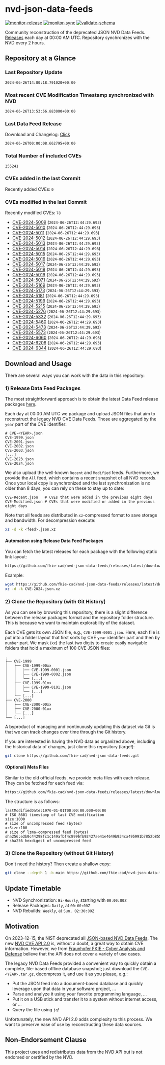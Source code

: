 # nvd-json-data-feeds

[![monitor-release](https://github.com/fkie-cad/nvd-json-data-feeds/actions/workflows/monitor_release.yml/badge.svg)](https://github.com/fkie-cad/nvd-json-data-feeds/actions/workflows/monitor_release.yml)
[![monitor-sync](https://github.com/fkie-cad/nvd-json-data-feeds/actions/workflows/monitor_sync.yml/badge.svg)](https://github.com/fkie-cad/nvd-json-data-feeds/actions/workflows/monitor_sync.yml)
[![validate-schema](https://github.com/fkie-cad/nvd-json-data-feeds/actions/workflows/validate_schema.yml/badge.svg)](https://github.com/fkie-cad/nvd-json-data-feeds/actions/workflows/validate_schema.yml)

Community reconstruction of the deprecated JSON NVD Data Feeds.
[Releases](https://github.com/fkie-cad/nvd-json-data-feeds/releases/latest) each day at 00:00 AM UTC.
Repository synchronizes with the NVD every 2 hours.

## Repository at a Glance

### Last Repository Update

```plain
2024-06-26T14:00:18.791020+00:00
```

### Most recent CVE Modification Timestamp synchronized with NVD

```plain
2024-06-26T13:53:56.883000+00:00
```

### Last Data Feed Release

Download and Changelog: [Click](https://github.com/fkie-cad/nvd-json-data-feeds/releases/latest)

```plain
2024-06-26T00:00:08.662795+00:00
```

### Total Number of included CVEs

```plain
255241
```

### CVEs added in the last Commit

Recently added CVEs: `0`



### CVEs modified in the last Commit

Recently modified CVEs: `78`

- [CVE-2024-5009](CVE-2024/CVE-2024-50xx/CVE-2024-5009.json) (`2024-06-26T12:44:29.693`)
- [CVE-2024-5010](CVE-2024/CVE-2024-50xx/CVE-2024-5010.json) (`2024-06-26T12:44:29.693`)
- [CVE-2024-5011](CVE-2024/CVE-2024-50xx/CVE-2024-5011.json) (`2024-06-26T12:44:29.693`)
- [CVE-2024-5012](CVE-2024/CVE-2024-50xx/CVE-2024-5012.json) (`2024-06-26T12:44:29.693`)
- [CVE-2024-5013](CVE-2024/CVE-2024-50xx/CVE-2024-5013.json) (`2024-06-26T12:44:29.693`)
- [CVE-2024-5014](CVE-2024/CVE-2024-50xx/CVE-2024-5014.json) (`2024-06-26T12:44:29.693`)
- [CVE-2024-5015](CVE-2024/CVE-2024-50xx/CVE-2024-5015.json) (`2024-06-26T12:44:29.693`)
- [CVE-2024-5016](CVE-2024/CVE-2024-50xx/CVE-2024-5016.json) (`2024-06-26T12:44:29.693`)
- [CVE-2024-5017](CVE-2024/CVE-2024-50xx/CVE-2024-5017.json) (`2024-06-26T12:44:29.693`)
- [CVE-2024-5018](CVE-2024/CVE-2024-50xx/CVE-2024-5018.json) (`2024-06-26T12:44:29.693`)
- [CVE-2024-5019](CVE-2024/CVE-2024-50xx/CVE-2024-5019.json) (`2024-06-26T12:44:29.693`)
- [CVE-2024-5071](CVE-2024/CVE-2024-50xx/CVE-2024-5071.json) (`2024-06-26T12:44:29.693`)
- [CVE-2024-5169](CVE-2024/CVE-2024-51xx/CVE-2024-5169.json) (`2024-06-26T12:44:29.693`)
- [CVE-2024-5173](CVE-2024/CVE-2024-51xx/CVE-2024-5173.json) (`2024-06-26T12:44:29.693`)
- [CVE-2024-5181](CVE-2024/CVE-2024-51xx/CVE-2024-5181.json) (`2024-06-26T12:44:29.693`)
- [CVE-2024-5199](CVE-2024/CVE-2024-51xx/CVE-2024-5199.json) (`2024-06-26T12:44:29.693`)
- [CVE-2024-5215](CVE-2024/CVE-2024-52xx/CVE-2024-5215.json) (`2024-06-26T12:44:29.693`)
- [CVE-2024-5276](CVE-2024/CVE-2024-52xx/CVE-2024-5276.json) (`2024-06-26T12:44:29.693`)
- [CVE-2024-5332](CVE-2024/CVE-2024-53xx/CVE-2024-5332.json) (`2024-06-26T12:44:29.693`)
- [CVE-2024-5460](CVE-2024/CVE-2024-54xx/CVE-2024-5460.json) (`2024-06-26T12:44:29.693`)
- [CVE-2024-5473](CVE-2024/CVE-2024-54xx/CVE-2024-5473.json) (`2024-06-26T12:44:29.693`)
- [CVE-2024-5573](CVE-2024/CVE-2024-55xx/CVE-2024-5573.json) (`2024-06-26T12:44:29.693`)
- [CVE-2024-6060](CVE-2024/CVE-2024-60xx/CVE-2024-6060.json) (`2024-06-26T12:44:29.693`)
- [CVE-2024-6206](CVE-2024/CVE-2024-62xx/CVE-2024-6206.json) (`2024-06-26T12:44:29.693`)
- [CVE-2024-6344](CVE-2024/CVE-2024-63xx/CVE-2024-6344.json) (`2024-06-26T12:44:29.693`)


## Download and Usage

There are several ways you can work with the data in this repository:

### 1) Release Data Feed Packages

The most straightforward approach is to obtain the latest Data Feed release packages [here](https://github.com/fkie-cad/nvd-json-data-feeds/releases/latest).

Each day at 00:00 AM UTC we package and upload JSON files that aim to reconstruct the legacy NVD CVE Data Feeds.
Those are aggregated by the `year` part of the CVE identifier:

```
# CVE-<YEAR>.json
CVE-1999.json
CVE-2001.json
CVE-2002.json
CVE-2003.json
[...]
CVE-2023.json
CVE-2024.json
```

We also upload the well-known `Recent` and `Modified` feeds.
Furthermore, we provide the `All` feed, which contains a recent snapshot of all NVD records.
Once your local copy is synchronized and the last synchronization is no older than 8 days, you can rely on these to stay up to date:

```plain
CVE-Recent.json   # CVEs that were added in the previous eight days
CVE-Modified.json # CVEs that were modified or added in the previous eight days
```

Note that all feeds are distributed in `xz`-compressed format to save storage and bandwidth.
For decompression execute:

```sh
xz -d -k <feed>.json.xz
```

#### Automation using Release Data Feed Packages

You can fetch the latest releases for each package with the following static link layout:

```sh
https://github.com/fkie-cad/nvd-json-data-feeds/releases/latest/download/CVE-<YEAR>.json.xz
```

Example:

```sh
wget https://github.com/fkie-cad/nvd-json-data-feeds/releases/latest/download/CVE-2024.json.xz
xz -d -k CVE-2024.json.xz
```

### 2) Clone the Repository (with Git History)

As you can see by browsing this repository, there is a slight difference between the release packages format and the repository folder structure.
This is because we want to maintain explorability of the dataset.

Each CVE gets its own JSON file, e.g., `CVE-1999-0001.json`.
Here, each file is put into a folder layout that first sorts by CVE `year` identifier part and then by `number` part.
We mask (`xx`) the last two digits to create easily navigable folders that hold a maximum of 100 CVE JSON files:

```plain
.
├── CVE-1999
│   ├── CVE-1999-00xx
│   │   ├── CVE-1999-0001.json
│   │   ├── CVE-1999-0002.json
│   │   └── [...]
│   ├── CVE-1999-01xx
│   │   ├── CVE-1999-0101.json
│   │   └── [...]
│   └── [...]
├── CVE-2000
│   ├── CVE-2000-00xx
│   ├── CVE-2000-01xx
│   └── [...]
└── [...]
```

A byproduct of managing and continuously updating this dataset via Git is that we can track changes over time through the Git history.

If you are interested in having the NVD data as organized above, including the historical data of changes, just clone this repository (large!):

```sh
git clone https://github.com/fkie-cad/nvd-json-data-feeds.git
```

#### (Optional) Meta Files

Similar to the old official feeds, we provide meta files with each release. They can be fetched for each feed via:

```sh
https://github.com/fkie-cad/nvd-json-data-feeds/releases/latest/download/CVE-<YEAR>.meta
```

The structure is as follows:

```plain
lastModifiedDate:1970-01-01T00:00:00.000+00:00                          # ISO 8601 timestamp of last CVE modification
size:1000                                                               # size of uncompressed feed (bytes)
xzSize:100                                                              # size of lzma-compressed feed (bytes)
sha256:e3b0c44298fc1c149afbf4c8996fb92427ae41e4649b934ca495991b7852b855 # sha256 hexdigest of uncompressed feed
```

### 3) Clone the Repository (without Git History)

Don't need the history? Then create a shallow copy:

```sh
git clone --depth 1 -b main https://github.com/fkie-cad/nvd-json-data-feeds.git
```


## Update Timetable

* NVD Synchronization: `Bi-Hourly`, starting with `00:00:00Z`
* Release Packages: `Daily`, at `00:00:00Z`
* NVD Rebuilds: `Weekly`, at `Sun, 02:30:00Z`


## Motivation

On 2023-12-15, the NIST deprecated all [JSON-based NVD Data Feeds](https://nvd.nist.gov/vuln/data-feeds#divRetirementBanner-1).
The new [NVD CVE API 2.0](https://nvd.nist.gov/developers/vulnerabilities) is, without a doubt, a great way to obtain CVE information.
However, we from [Fraunhofer FKIE - Cyber Analysis and Defense](https://www.fkie.fraunhofer.de/en/departments/cad.html) believe that the API does not cover a variety of use cases.

The legacy NVD Data Feeds provided a convenient way to quickly obtain a complete, file-based offline database snapshot; just download the `CVE-<YEAR>.tar.gz`, decompress it, and use it as you please, e.g.:

- Put the JSON feed into a document-based database and quickly leverage upon that data in your software project, ...
- Parse and analyze it using your favorite programming language, ...
- Put it on a USB stick and transfer it to a system without internet access, or ...
- Query the file using `jq`!

Unfortunately, the new NVD API 2.0 adds complexity to this process.
We want to preserve ease of use by reconstructing these data sources.

## Non-Endorsement Clause

This project uses and redistributes data from the NVD API but is not endorsed or certified by the NVD.